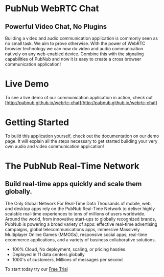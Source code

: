PubNub WebRTC Chat
=======================
Powerful Video Chat, No Plugins
------------------------------------
Building a video and audio communication application is commonly seen as no small task. We aim to prove otherwise. With the power of WebRTC browser technology we can now do video and audio communication natively on any web-enabled device. Combine this with the signaling capabilities of PubNub and now it is easy to create a cross browser communication application!

# Live Demo
To see a live demo of our communication application in action, check out [http://pubnub.github.io/webrtc-chat](http://pubnub.github.io/webrtc-chat)

# Getting Started
To build this application yourself, check out the documentation on our demo page. It will explain all the steps necessary to get started building your very own audio and video communication application!

# The PubNub Real-Time Network
## Build real-time apps quickly and scale them globally.

The Only Global Network For Real-Time Data
Thousands of mobile, web, and desktop apps rely on the PubNub Real-Time
Network to deliver highly scalable real-time experiences to tens of millions
of users worldwide.
Around the world, from innovative start-ups to globally recognized brands,
PubNub is powering a broad variety of apps:
effective real-time advertising campaigns,
global telecommunications apps,
immersive Massively Multiplayer Online Games (MMOGs),
responsive social apps,
real-time ecommerce applications,
and a variety of business collaborative solutions.

 - 100% Cloud, No deployment, scaling, or pricing hassles
 - Deployed in 11 data centers globally
 - 1000's of customers, Millions of messages per second

To start today try our [Free Trial](http://pubnub.com/free-trial)

